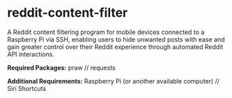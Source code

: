 # reddit-content-filter
A Reddit content filtering program for mobile devices connected to a Raspberry Pi via SSH, enabling users to hide unwanted posts with ease and gain greater control over their Reddit experience through automated Reddit API interactions.

**Required Packages:** praw // requests

**Additional Requirements:** Raspberry Pi (or another available computer) // Siri Shortcuts
